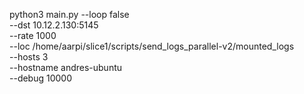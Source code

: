 python3 main.py --loop false \
                --dst 10.12.2.130:5145 \
                --rate 1000 \
                --loc /home/aarpi/slice1/scripts/send_logs_parallel-v2/mounted_logs \
                --hosts 3 \
                --hostname andres-ubuntu \
                --debug 10000 
